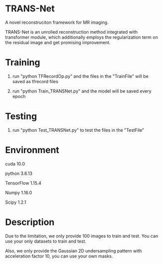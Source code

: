 # TRANS-Net
A novel reconstruciton framework for MR imaging.


TRANS-Net is an unrolled reconstruction method integrated with transformer module, which additionally employs the regularization term on the residual image and get promising improvement.


# Training
1. run "python TFRecordOp.py" and the files in the "TrainFile" will be saved as tfrecord files

2. run "python Train_TRANSNet.py" and the model will be saved every epoch

# Testing
1. run "python Test_TRANSNet.py" to test the files in the "TestFile"

# Environment

cuda 10.0

python 3.6.13

TensorFlow 1.15.4

Numpy 1.16.0

Scipy 1.2.1


# Description
Due to the limitation, we only provide 100 images to train and test. You can use your only datasets to train and test.

Also, we only provide the Gaussian 2D undersampling pattern with acceleration factor 10, you can use your own masks.


